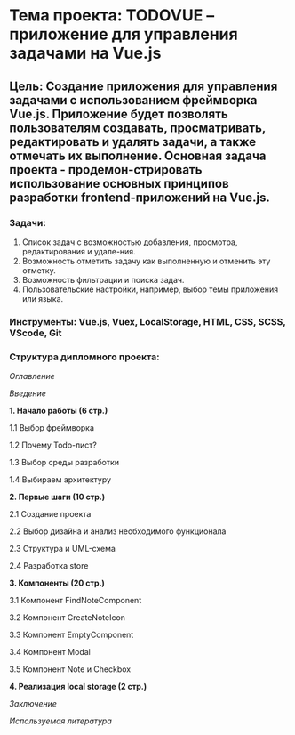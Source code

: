 # Тема проекта: TODOVUE – приложение для управления задачами на Vue.js

## Цель: Создание приложения для управления задачами с использованием фреймворка Vue.js. Приложение будет позволять пользователям создавать, просматривать, редактировать и удалять задачи, а также отмечать их выполнение. Основная задача проекта - продемон-стрировать использование основных принципов разработки frontend-приложений на Vue.js.

### Задачи:
1. Список задач с возможностью добавления, просмотра, редактирования и удале-ния.
2. Возможность отметить задачу как выполненную и отменить эту отметку.
3. Возможность фильтрации и поиска задач.
4. Пользовательские настройки, например, выбор темы приложения или языка.

### Инструменты: Vue.js, Vuex, LocalStorage, HTML, CSS, SCSS, VScode, Git

### Структура дипломного проекта:
_Оглавление_

_Введение_

__1. Начало работы (6 стр.)__

1.1	Выбор фреймворка

1.2	Почему Todo-лист?

1.3	Выбор среды разработки

1.4	Выбираем архитектуру

__2. Первые шаги (10 стр.)__

2.1	Создание проекта

2.2	Выбор дизайна и анализ необходимого функционала

2.3	Структура и UML-схема

2.4	Разработка store

__3. Компоненты (20 стр.)__

3.1	Компонент FindNoteComponent

3.2	Компонент СreateNoteIcon

3.3	Компонент EmptyComponent

3.4	Компонент Modal

3.5	Компонент Note и Checkbox

__4. Реализация local storage (2 стр.)__

_Заключение_

_Используемая литература_


